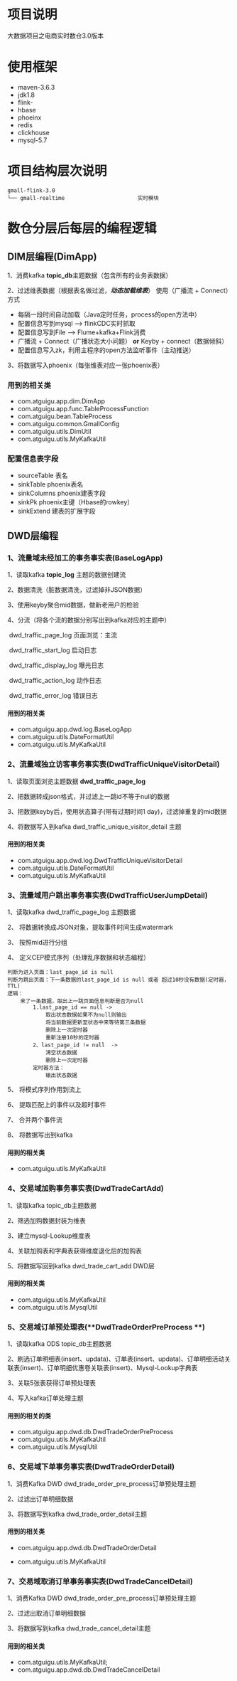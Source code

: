 # 项目说明

大数据项目之电商实时数仓3.0版本



# 使用框架

- maven-3.6.3
- jdk1.8
- flink-
- hbase
- phoeinx
- redis
- clickhouse
- mysql-5.7



# 项目结构层次说明

```
gmall-flink-3.0
└── gmall-realtime   					 实时模块

```



# 数仓分层后每层的编程逻辑

## DIM层编程(DimApp)

1、消费kafka **topic_db**主题数据（包含所有的业务表数据）

2、过滤维表数据（根据表名做过滤，***动态加载维表***） 使用（广播流 + Connect）方式

- 每隔一段时间自动加载（Java定时任务，process的open方法中）
- 配置信息写到mysql 	--> flinkCDC实时抓取
- 配置信息写到File     --> Flume+kafka+Flink消费
- 广播流 + Connect（广播状态大小问题）  **or**  Keyby + connect（数据倾斜）
- 配置信息写入zk，利用主程序的open方法监听事件（主动推送）

3、将数据写入phoenix（每张维表对应一张phoenix表）

### 用到的相关类

- com.atguigu.app.dim.DimApp
- com.atguigu.app.func.TableProcessFunction
- com.atguigu.bean.TableProcess
- com.atguigu.common.GmallConfig
- com.atguigu.utils.DimUtil
- com.atguigu.utils.MyKafkaUtil

### 配置信息表字段

- sourceTable                 表名
- sinkTable                      phoenix表名
- sinkColumns                phoenix建表字段
- sinkPk                            phoenix主键（Hbase的rowkey）
- sinkExtend                    建表的扩展字段



## DWD层编程

### 1、流量域未经加工的事务事实表(BaseLogApp)

1、读取kafka **topic_log** 主题的数据创建流

2、数据清洗（脏数据清洗，过滤掉非JSON数据）

3、使用keyby聚合mid数据，做新老用户的检验

4、分流（将各个流的数据分别写出到kafka对应的主题中）

​	dwd_traffic_page_log			页面浏览：主流

​	dwd_traffic_start_log			 启动日志

​	dwd_traffic_display_log		 曝光日志

​	dwd_traffic_action_log		  动作日志

​	dwd_traffic_error_log			错误日志

#### 用到的相关类

- com.atguigu.app.dwd.log.BaseLogApp
- com.atguigu.utils.DateFormatUtil
- com.atguigu.utils.MyKafkaUtil



### 2、流量域独立访客事务事实表(DwdTrafficUniqueVisitorDetail)

1、读取页面浏览主题数据 **dwd_traffic_page_log**

2、把数据转成json格式，并过滤上一跳id不等于null的数据

3、把数据keyby后，使用状态算子(带有过期时间1 day)，过滤掉重复的mid数据

4、将数据写入到kafka dwd_traffic_unique_visitor_detail 主题

#### 用到的相关类

- com.atguigu.app.dwd.log.DwdTrafficUniqueVisitorDetail
- com.atguigu.utils.DateFormatUtil
- com.atguigu.utils.MyKafkaUtil



### 3、流量域用户跳出事务事实表(DwdTrafficUserJumpDetail)

 1、读取kafka dwd_traffic_page_log 主题数据

 2、 将数据转换成JSON对象，提取事件时间生成watermark

 3、 按照mid进行分组

 4、 定义CEP模式序列（处理乱序数据和状态编程）

```
判断为进入页面：last_page_id is null
判断为跳出页面：下一条数据的last_page_id is null 或者 超过10秒没有数据(定时器，TTL)
逻辑：
    来了一条数据，取出上一跳页面信息判断是否为null
        1.last_page_id == null ->
            取出状态数据如果不为null则输出
            将当前数据更新至状态中来等待第三条数据
            删除上一次定时器
            重新注册10秒的定时器
        2、last_page_id != null  ->
            清空状态数据
            删除上一次定时器
        定时器方法：
            输出状态数据
```

 5、 将模式序列作用到流上

 6、 提取匹配上的事件以及超时事件

 7、 合并两个事件流

 8、 将数据写出到kafka

#### 用到的相关类

- com.atguigu.utils.MyKafkaUtil

### 4、交易域加购事务事实表(DwdTradeCartAdd)

1、读取kafka topic_db主题数据

2、筛选加购数据封装为维表

3、建立mysql-Lookup维度表

4、关联加购表和字典表获得维度退化后的加购表

5、将数据写回到kafka dwd_trade_cart_add DWD层

#### 用到的相关类

- com.atguigu.utils.MyKafkaUtil
- com.atguigu.utils.MysqlUtil

### 5、交易域订单预处理表(**DwdTradeOrderPreProcess **)

1、读取kafka ODS topic_db主题数据

2、刷选订单明细表(insert、updata)、订单表(insert、updata)、订单明细活动关联表(insert)、订单明细优惠卷关联表(insert)、Mysql-Lookup字典表

3、关联5张表获得订单预处理表

4、写入kafka订单处理主题

#### 用到的相关的类

- com.atguigu.app.dwd.db.DwdTradeOrderPreProcess
- com.atguigu.utils.MyKafkaUtil
- com.atguigu.utils.MysqlUtil

### 6、交易域下单事务事实表(DwdTradeOrderDetail)

1、消费Kafka DWD dwd_trade_order_pre_process订单预处理主题

2、过滤出订单明细数据

3、将数据写到kafka dwd_trade_order_detail主题

#### 用到的相关类

- com.atguigu.app.dwd.db.DwdTradeOrderDetail

- com.atguigu.utils.MyKafkaUtil

### 7、交易域取消订单事务事实表(DwdTradeCancelDetail)

1、消费Kafka DWD dwd_trade_order_pre_process订单预处理主题

2、过滤出取消订单明细数据

3、将数据写到kafka dwd_trade_cancel_detail主题

#### 用到的相关类

- com.atguigu.utils.MyKafkaUtil;
- com.atguigu.app.dwd.db.DwdTradeCancelDetail















































